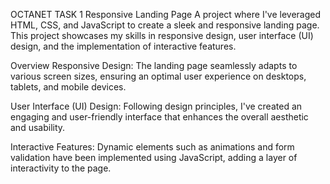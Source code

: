 OCTANET TASK 1 
Responsive Landing Page
A project where I've leveraged HTML, CSS, and JavaScript to create a sleek and responsive landing page. This project showcases my skills in responsive design, user interface (UI) design, and the implementation of interactive features.

Overview
Responsive Design: The landing page seamlessly adapts to various screen sizes, ensuring an optimal user experience on desktops, tablets, and mobile devices.

User Interface (UI) Design: Following design principles, I've created an engaging and user-friendly interface that enhances the overall aesthetic and usability.

Interactive Features: Dynamic elements such as animations and form validation have been implemented using JavaScript, adding a layer of interactivity to the page.
